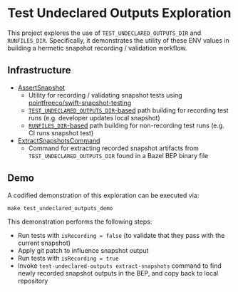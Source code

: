 # Test Undeclared Outputs Exploration

This project explores the use of `TEST_UNDECLARED_OUTPUTS_DIR` and `RUNFILES_DIR`. Specifically, it demonstrates the utility of these ENV values in building a hermetic snapshot recording / validation workflow.

## Infrastructure

- [AssertSnapshot](TestKit/Sources/AssertSnapshot.swift)
    - Utility for recording / validating snapshot tests using [pointfreeco/swift-snapshot-testing](https://github.com/pointfreeco/swift-snapshot-testing)
    - [`TEST_UNDECLARED_OUTPUTS_DIR`-based](TestKit/Sources/AssertSnapshot.swift#L68) path building for recording test runs (e.g. developer updates local snapshot)
    - [`RUNFILES_DIR`-based](TestKit/Sources/AssertSnapshot.swift#L70) path building for non-recording test runs (e.g. CI runs snapshot test)
- [ExtractSnapshotsCommand](Commands/Sources/ExtractSnapshotsCommand.swift)
    - Command for extracting recorded snapshot artifacts from `TEST_UNDECLARED_OUTPUTS_DIR` found in a Bazel BEP binary file

## Demo

A codified demonstration of this exploration can be executed via:

```
make test_undeclared_outputs_demo
```

This demonstration performs the following steps:
- Run tests with `isRecording = false` (to validate that they pass with the current snapshot)
- Apply git patch to influence snapshot output
- Run tests with `isRecording = true`
- Invoke `test-undeclared-outputs extract-snapshots` command to find newly recorded snapshot outputs in the BEP, and copy back to local repository
